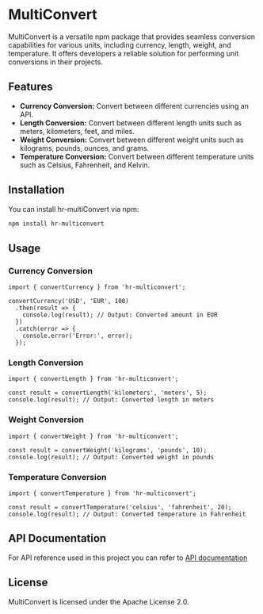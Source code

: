 # MultiConvert

MultiConvert is a versatile npm package that provides seamless conversion capabilities for various units, including currency, length, weight, and temperature. It offers developers a reliable solution for performing unit conversions in their projects.

## Features

- **Currency Conversion:** Convert between different currencies using an API.
- **Length Conversion:** Convert between different length units such as meters, kilometers, feet, and miles.
- **Weight Conversion:** Convert between different weight units such as kilograms, pounds, ounces, and grams.
- **Temperature Conversion:** Convert between different temperature units such as Celsius, Fahrenheit, and Kelvin.

## Installation

You can install hr-multiConvert via npm:

```bash
npm install hr-multiconvert
```
## Usage
### Currency Conversion
```
import { convertCurrency } from 'hr-multiconvert';

convertCurrency('USD', 'EUR', 100)
  .then(result => {
    console.log(result); // Output: Converted amount in EUR
  })
  .catch(error => {
    console.error('Error:', error);
  });

```
### Length Conversion 
```
import { convertLength } from 'hr-multiconvert';

const result = convertLength('kilometers', 'meters', 5);
console.log(result); // Output: Converted length in meters

```
### Weight Conversion 
```
import { convertWeight } from 'hr-multiconvert';

const result = convertWeight('kilograms', 'pounds', 10);
console.log(result); // Output: Converted weight in pounds

```
### Temperature Conversion 
```
import { convertTemperature } from 'hr-multiconvert';

const result = convertTemperature('celsius', 'fahrenheit', 20);
console.log(result); // Output: Converted temperature in Fahrenheit

```
## API Documentation
For API reference used in this project you can refer to [API documentation](https://github.com/everapihq/freecurrencyapi-js)

## License
MultiConvert is licensed under the Apache License 2.0.


